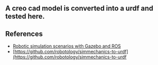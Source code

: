 ## A creo cad model is converted into a urdf and tested here.

## References

* [Robotic simulation scenarios with Gazebo and ROS](https://www.generationrobots.com/blog/en/robotic-simulation-scenarios-with-gazebo-and-ros/)
* [https://github.com/robotology/simmechanics-to-urdf](https://github.com/robotology/simmechanics-to-urdf
